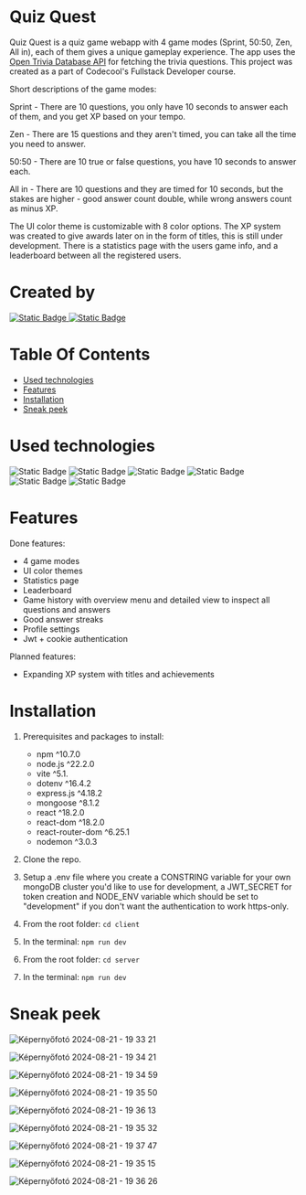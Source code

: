 # Quiz Quest
Quiz Quest is a quiz game webapp with 4 game modes (Sprint, 50:50, Zen, All in), each of them gives a unique gameplay experience. The app uses the [Open Trivia Database API](https://opentdb.com/) for fetching the trivia questions. This project was created as a part of Codecool's Fullstack Developer course.

Short descriptions of the game modes:


Sprint - There are 10 questions, you only have 10 seconds to answer each of them, and you get XP based on your tempo.


Zen - There are 15 questions and they aren't timed, you can take all the time you need to answer.


50:50 - There are 10 true or false questions, you have 10 seconds to answer each.


All in - There are 10 questions and they are timed for 10 seconds, but the stakes are higher - good answer count double, while wrong answers count as minus XP.

The UI color theme is customizable with 8 color options. The XP system was created to give awards later on in the form of titles, this is still under development. There is a statistics page with the users game info, and a leaderboard between all the registered users.

# Created by
<a href="https://github.com/JeanetteMoKa">
  <img src="https://img.shields.io/badge/github-JeanetteMoKa-purple?logo=github" alt="Static Badge">
</a>
<a href="https://github.com/kveszti">
  <img src="https://img.shields.io/badge/github-kveszti-lightblue?logo=github" alt="Static Badge">
</a>  

# Table Of Contents
- [Used technologies](#used-technologies)  
- [Features](#features)  
- [Installation](#installation)   
- [Sneak peek](#sneak-peek) 
# Used technologies  

![Static Badge](https://img.shields.io/badge/NPM-blue?logo=npm) 
![Static Badge](https://img.shields.io/badge/Node.js-white?logo=node.js) 
![Static Badge](https://img.shields.io/badge/Express.js-purple?logo=express) 
![Static Badge](https://img.shields.io/badge/React-white?logo=react)
![Static Badge](https://img.shields.io/badge/Vite-yellow?logo=vite)
![Static Badge](https://img.shields.io/badge/MongoDB-green?logo=mongodb)


# Features  
Done features: 
- 4 game modes
- UI color themes
- Statistics page
- Leaderboard
- Game history with overview menu and detailed view to inspect all questions and answers
- Good answer streaks
- Profile settings
- Jwt + cookie authentication

Planned features:
- Expanding XP system with titles and achievements

# Installation   

1. Prerequisites and packages to install:
     - npm ^10.7.0
     - node.js ^22.2.0
     - vite  ^5.1.
     - dotenv ^16.4.2
     - express.js ^4.18.2
     - mongoose ^8.1.2
     - react ^18.2.0
     - react-dom ^18.2.0
     - react-router-dom ^6.25.1
     - nodemon ^3.0.3

3. Clone the repo.
4. Setup a .env file where you create a CONSTRING variable for your own mongoDB cluster you'd like to use for development, a JWT_SECRET for token creation and NODE_ENV variable which should be set to "development" if you don't want the authentication to work https-only.
5. From the root folder: ```cd client```
6. In the terminal: ```npm run dev```
7. From the root folder: ```cd server```
8. In the terminal: ```npm run dev```
     

# Sneak peek


![Képernyőfotó 2024-08-21 - 19 33 21](https://github.com/user-attachments/assets/675ff028-e631-4405-abaf-4fd74b111e1c)


![Képernyőfotó 2024-08-21 - 19 34 21](https://github.com/user-attachments/assets/c1d7a18f-a41e-4795-a064-68a9212ae455)


![Képernyőfotó 2024-08-21 - 19 34 59](https://github.com/user-attachments/assets/42ec9389-c8f4-4ae4-952b-90ce4f39a037)


![Képernyőfotó 2024-08-21 - 19 35 50](https://github.com/user-attachments/assets/fdc04705-816f-4f65-bd81-bc47c9406620)


![Képernyőfotó 2024-08-21 - 19 36 13](https://github.com/user-attachments/assets/185fdf53-ae7a-4ce9-b013-552f7faa17a6)

![Képernyőfotó 2024-08-21 - 19 35 32](https://github.com/user-attachments/assets/a4b73d29-4a66-4172-a9fa-69c352a19446)


![Képernyőfotó 2024-08-21 - 19 37 47](https://github.com/user-attachments/assets/c763a49b-6cf8-44bd-a383-10548412850f)


![Képernyőfotó 2024-08-21 - 19 35 15](https://github.com/user-attachments/assets/c0a40764-1fdd-4f54-b364-9b3fc3850887)


![Képernyőfotó 2024-08-21 - 19 36 26](https://github.com/user-attachments/assets/e4fe743d-0561-40cc-b232-6ac8a2f722c4)
